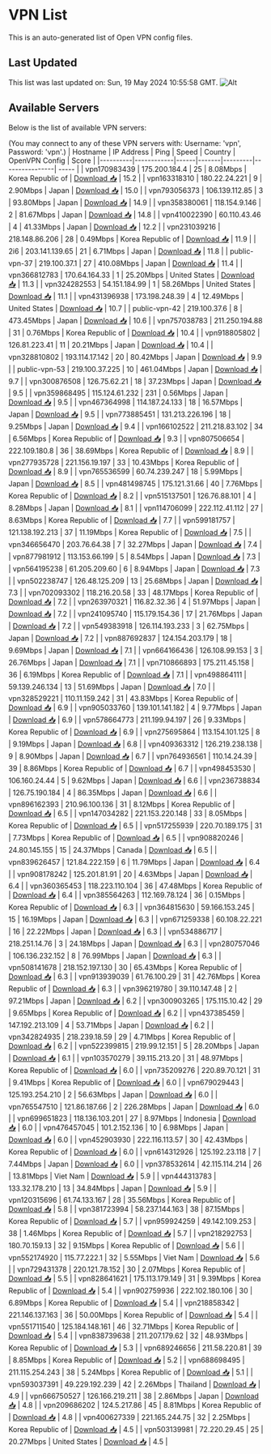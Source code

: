# VPN List

This is an auto-generated list of Open VPN config files.

## Last Updated

This list was last updated on: Sun, 19 May 2024 10:55:58 GMT.
![Alt](https://repobeats.axiom.co/api/embed/186b98318ef1479477931607c1ad7d823f12451f.svg "Repobeats analytics image")

## Available Servers

Below is the list of available VPN servers:

(You may connect to any of these VPN servers with: Username: 'vpn', Password: 'vpn'.)
| Hostname | IP Address | Ping | Speed | Country | OpenVPN Config | Score |
|----------|------------|------|-------|---------|----------------| ----- |
| vpn170983439 | 175.200.184.4 | 25 | 8.08Mbps | Korea Republic of | [Download 📥](./configs/server_0_KR.ovpn) | 15.2 |
| vpn163318310 | 180.22.24.221 | 9 | 2.90Mbps | Japan | [Download 📥](./configs/server_1_JP.ovpn) | 15.0 |
| vpn793056373 | 106.139.112.85 | 3 | 93.80Mbps | Japan | [Download 📥](./configs/server_2_JP.ovpn) | 14.9 |
| vpn358380061 | 118.154.9.146 | 2 | 81.67Mbps | Japan | [Download 📥](./configs/server_3_JP.ovpn) | 14.8 |
| vpn410022390 | 60.110.43.46 | 4 | 41.33Mbps | Japan | [Download 📥](./configs/server_4_JP.ovpn) | 12.2 |
| vpn231039216 | 218.148.86.206 | 28 | 0.49Mbps | Korea Republic of | [Download 📥](./configs/server_5_KR.ovpn) | 11.9 |
| 2i6 | 203.141.139.65 | 21 | 6.71Mbps | Japan | [Download 📥](./configs/server_6_JP.ovpn) | 11.8 |
| public-vpn-37 | 219.100.37.1 | 27 | 410.08Mbps | Japan | [Download 📥](./configs/server_7_JP.ovpn) | 11.4 |
| vpn366812783 | 170.64.164.33 | 1 | 25.20Mbps | United States | [Download 📥](./configs/server_8_US.ovpn) | 11.3 |
| vpn324282553 | 54.151.184.99 | 1 | 58.26Mbps | United States | [Download 📥](./configs/server_9_US.ovpn) | 11.1 |
| vpn431396938 | 173.198.248.39 | 4 | 12.49Mbps | United States | [Download 📥](./configs/server_10_US.ovpn) | 10.7 |
| public-vpn-42 | 219.100.37.6 | 8 | 473.45Mbps | Japan | [Download 📥](./configs/server_11_JP.ovpn) | 10.6 |
| vpn757038783 | 211.250.194.88 | 31 | 0.76Mbps | Korea Republic of | [Download 📥](./configs/server_12_KR.ovpn) | 10.4 |
| vpn918805802 | 126.81.223.41 | 11 | 20.21Mbps | Japan | [Download 📥](./configs/server_13_JP.ovpn) | 10.4 |
| vpn328810802 | 193.114.17.142 | 20 | 80.42Mbps | Japan | [Download 📥](./configs/server_14_JP.ovpn) | 9.9 |
| public-vpn-53 | 219.100.37.225 | 10 | 461.04Mbps | Japan | [Download 📥](./configs/server_15_JP.ovpn) | 9.7 |
| vpn300876508 | 126.75.62.21 | 18 | 37.23Mbps | Japan | [Download 📥](./configs/server_16_JP.ovpn) | 9.5 |
| vpn359868495 | 115.124.61.232 | 231 | 0.56Mbps | Japan | [Download 📥](./configs/server_17_JP.ovpn) | 9.5 |
| vpn467364998 | 114.187.24.133 | 18 | 16.57Mbps | Japan | [Download 📥](./configs/server_18_JP.ovpn) | 9.5 |
| vpn773885451 | 131.213.226.196 | 18 | 9.25Mbps | Japan | [Download 📥](./configs/server_19_JP.ovpn) | 9.4 |
| vpn166102522 | 211.218.83.102 | 34 | 6.56Mbps | Korea Republic of | [Download 📥](./configs/server_20_KR.ovpn) | 9.3 |
| vpn807506654 | 222.109.180.8 | 36 | 38.69Mbps | Korea Republic of | [Download 📥](./configs/server_21_KR.ovpn) | 8.9 |
| vpn277935728 | 221.156.19.197 | 33 | 10.43Mbps | Korea Republic of | [Download 📥](./configs/server_22_KR.ovpn) | 8.9 |
| vpn765536599 | 60.74.239.247 | 18 | 5.99Mbps | Japan | [Download 📥](./configs/server_23_JP.ovpn) | 8.5 |
| vpn481498745 | 175.121.31.66 | 40 | 7.76Mbps | Korea Republic of | [Download 📥](./configs/server_24_KR.ovpn) | 8.2 |
| vpn515137501 | 126.76.88.101 | 4 | 8.28Mbps | Japan | [Download 📥](./configs/server_25_JP.ovpn) | 8.1 |
| vpn114706099 | 222.112.41.112 | 27 | 8.63Mbps | Korea Republic of | [Download 📥](./configs/server_26_KR.ovpn) | 7.7 |
| vpn599181757 | 121.138.192.213 | 37 | 11.19Mbps | Korea Republic of | [Download 📥](./configs/server_27_KR.ovpn) | 7.5 |
| vpn346656470 | 203.76.64.38 | 7 | 32.27Mbps | Japan | [Download 📥](./configs/server_28_JP.ovpn) | 7.4 |
| vpn877981912 | 113.153.66.199 | 5 | 8.54Mbps | Japan | [Download 📥](./configs/server_29_JP.ovpn) | 7.3 |
| vpn564195238 | 61.205.209.60 | 6 | 8.94Mbps | Japan | [Download 📥](./configs/server_30_JP.ovpn) | 7.3 |
| vpn502238747 | 126.48.125.209 | 13 | 25.68Mbps | Japan | [Download 📥](./configs/server_31_JP.ovpn) | 7.3 |
| vpn702093302 | 118.216.20.58 | 33 | 48.17Mbps | Korea Republic of | [Download 📥](./configs/server_32_KR.ovpn) | 7.2 |
| vpn263970321 | 116.82.32.36 | 4 | 51.97Mbps | Japan | [Download 📥](./configs/server_33_JP.ovpn) | 7.2 |
| vpn241095740 | 115.179.154.36 | 17 | 21.76Mbps | Japan | [Download 📥](./configs/server_34_JP.ovpn) | 7.2 |
| vpn549383918 | 126.114.193.233 | 3 | 62.75Mbps | Japan | [Download 📥](./configs/server_35_JP.ovpn) | 7.2 |
| vpn887692837 | 124.154.203.179 | 18 | 9.69Mbps | Japan | [Download 📥](./configs/server_36_JP.ovpn) | 7.1 |
| vpn664166436 | 126.108.99.153 | 3 | 26.76Mbps | Japan | [Download 📥](./configs/server_37_JP.ovpn) | 7.1 |
| vpn710866893 | 175.211.45.158 | 36 | 6.19Mbps | Korea Republic of | [Download 📥](./configs/server_38_KR.ovpn) | 7.1 |
| vpn498864111 | 59.139.246.134 | 13 | 51.69Mbps | Japan | [Download 📥](./configs/server_39_JP.ovpn) | 7.0 |
| vpn328529221 | 110.11.159.242 | 31 | 43.83Mbps | Korea Republic of | [Download 📥](./configs/server_40_KR.ovpn) | 6.9 |
| vpn905033760 | 139.101.141.182 | 4 | 9.77Mbps | Japan | [Download 📥](./configs/server_41_JP.ovpn) | 6.9 |
| vpn578664773 | 211.199.94.197 | 26 | 9.33Mbps | Korea Republic of | [Download 📥](./configs/server_42_KR.ovpn) | 6.9 |
| vpn275695864 | 113.154.101.125 | 8 | 9.19Mbps | Japan | [Download 📥](./configs/server_43_JP.ovpn) | 6.8 |
| vpn409363312 | 126.219.238.138 | 9 | 8.90Mbps | Japan | [Download 📥](./configs/server_44_JP.ovpn) | 6.7 |
| vpn764936561 | 110.14.24.39 | 39 | 8.86Mbps | Korea Republic of | [Download 📥](./configs/server_45_KR.ovpn) | 6.7 |
| vpn498453530 | 106.160.24.44 | 5 | 9.62Mbps | Japan | [Download 📥](./configs/server_46_JP.ovpn) | 6.6 |
| vpn236738834 | 126.75.190.184 | 4 | 86.35Mbps | Japan | [Download 📥](./configs/server_47_JP.ovpn) | 6.6 |
| vpn896162393 | 210.96.100.136 | 31 | 8.12Mbps | Korea Republic of | [Download 📥](./configs/server_48_KR.ovpn) | 6.5 |
| vpn147034282 | 221.153.220.148 | 33 | 8.05Mbps | Korea Republic of | [Download 📥](./configs/server_49_KR.ovpn) | 6.5 |
| vpn517255939 | 220.70.189.175 | 31 | 7.73Mbps | Korea Republic of | [Download 📥](./configs/server_50_KR.ovpn) | 6.5 |
| vpn908820246 | 24.80.145.155 | 15 | 24.37Mbps | Canada | [Download 📥](./configs/server_51_CA.ovpn) | 6.5 |
| vpn839626457 | 121.84.222.159 | 6 | 11.79Mbps | Japan | [Download 📥](./configs/server_52_JP.ovpn) | 6.4 |
| vpn908178242 | 125.201.81.91 | 20 | 4.63Mbps | Japan | [Download 📥](./configs/server_53_JP.ovpn) | 6.4 |
| vpn360365453 | 118.223.110.104 | 36 | 47.48Mbps | Korea Republic of | [Download 📥](./configs/server_54_KR.ovpn) | 6.4 |
| vpn385564263 | 112.169.78.124 | 36 | 0.15Mbps | Korea Republic of | [Download 📥](./configs/server_55_KR.ovpn) | 6.3 |
| vpn364815630 | 59.166.153.245 | 15 | 16.19Mbps | Japan | [Download 📥](./configs/server_56_JP.ovpn) | 6.3 |
| vpn671259338 | 60.108.22.221 | 16 | 22.22Mbps | Japan | [Download 📥](./configs/server_57_JP.ovpn) | 6.3 |
| vpn534886717 | 218.251.14.76 | 3 | 24.18Mbps | Japan | [Download 📥](./configs/server_58_JP.ovpn) | 6.3 |
| vpn280757046 | 106.136.232.152 | 8 | 76.99Mbps | Japan | [Download 📥](./configs/server_59_JP.ovpn) | 6.3 |
| vpn508141678 | 218.152.197.130 | 30 | 65.43Mbps | Korea Republic of | [Download 📥](./configs/server_60_KR.ovpn) | 6.3 |
| vpn913939039 | 61.76.100.29 | 31 | 42.76Mbps | Korea Republic of | [Download 📥](./configs/server_61_KR.ovpn) | 6.3 |
| vpn396219780 | 39.110.147.48 | 2 | 97.21Mbps | Japan | [Download 📥](./configs/server_62_JP.ovpn) | 6.2 |
| vpn300903265 | 175.115.10.42 | 29 | 9.65Mbps | Korea Republic of | [Download 📥](./configs/server_63_KR.ovpn) | 6.2 |
| vpn437385459 | 147.192.213.109 | 4 | 53.71Mbps | Japan | [Download 📥](./configs/server_64_JP.ovpn) | 6.2 |
| vpn342824935 | 218.239.18.59 | 29 | 4.71Mbps | Korea Republic of | [Download 📥](./configs/server_65_KR.ovpn) | 6.2 |
| vpn522399815 | 219.99.12.151 | 5 | 28.20Mbps | Japan | [Download 📥](./configs/server_66_JP.ovpn) | 6.1 |
| vpn103570279 | 39.115.213.20 | 31 | 48.97Mbps | Korea Republic of | [Download 📥](./configs/server_67_KR.ovpn) | 6.0 |
| vpn735209276 | 220.89.70.121 | 31 | 9.41Mbps | Korea Republic of | [Download 📥](./configs/server_68_KR.ovpn) | 6.0 |
| vpn679029443 | 125.193.254.210 | 2 | 56.63Mbps | Japan | [Download 📥](./configs/server_69_JP.ovpn) | 6.0 |
| vpn765547510 | 121.86.187.66 | 2 | 226.28Mbps | Japan | [Download 📥](./configs/server_70_JP.ovpn) | 6.0 |
| vpn699651823 | 118.136.103.201 | 27 | 8.97Mbps | Indonesia | [Download 📥](./configs/server_71_ID.ovpn) | 6.0 |
| vpn476457045 | 101.2.152.136 | 10 | 6.98Mbps | Japan | [Download 📥](./configs/server_72_JP.ovpn) | 6.0 |
| vpn452903930 | 222.116.113.57 | 30 | 42.43Mbps | Korea Republic of | [Download 📥](./configs/server_73_KR.ovpn) | 6.0 |
| vpn614312926 | 125.192.23.118 | 7 | 7.44Mbps | Japan | [Download 📥](./configs/server_74_JP.ovpn) | 6.0 |
| vpn378532614 | 42.115.114.214 | 26 | 13.81Mbps | Viet Nam | [Download 📥](./configs/server_75_VN.ovpn) | 5.9 |
| vpn444313783 | 133.32.178.210 | 13 | 34.84Mbps | Japan | [Download 📥](./configs/server_76_JP.ovpn) | 5.9 |
| vpn120315696 | 61.74.133.167 | 28 | 35.56Mbps | Korea Republic of | [Download 📥](./configs/server_77_KR.ovpn) | 5.8 |
| vpn381723994 | 58.237.144.163 | 38 | 87.15Mbps | Korea Republic of | [Download 📥](./configs/server_78_KR.ovpn) | 5.7 |
| vpn959924259 | 49.142.109.253 | 38 | 1.46Mbps | Korea Republic of | [Download 📥](./configs/server_79_KR.ovpn) | 5.7 |
| vpn218292753 | 180.70.159.13 | 32 | 9.15Mbps | Korea Republic of | [Download 📥](./configs/server_80_KR.ovpn) | 5.6 |
| vpn552174920 | 115.77.222.1 | 32 | 5.55Mbps | Viet Nam | [Download 📥](./configs/server_81_VN.ovpn) | 5.6 |
| vpn729431378 | 220.121.78.152 | 30 | 2.07Mbps | Korea Republic of | [Download 📥](./configs/server_82_KR.ovpn) | 5.5 |
| vpn828641621 | 175.113.179.149 | 31 | 9.39Mbps | Korea Republic of | [Download 📥](./configs/server_83_KR.ovpn) | 5.4 |
| vpn902759936 | 222.102.180.106 | 30 | 6.89Mbps | Korea Republic of | [Download 📥](./configs/server_84_KR.ovpn) | 5.4 |
| vpn218858342 | 221.146.137.163 | 36 | 50.00Mbps | Korea Republic of | [Download 📥](./configs/server_85_KR.ovpn) | 5.4 |
| vpn551711540 | 125.184.148.161 | 46 | 32.71Mbps | Korea Republic of | [Download 📥](./configs/server_86_KR.ovpn) | 5.4 |
| vpn838739638 | 211.207.179.62 | 32 | 48.93Mbps | Korea Republic of | [Download 📥](./configs/server_87_KR.ovpn) | 5.3 |
| vpn689246656 | 211.58.220.81 | 39 | 8.85Mbps | Korea Republic of | [Download 📥](./configs/server_88_KR.ovpn) | 5.2 |
| vpn688698495 | 211.115.254.243 | 38 | 5.24Mbps | Korea Republic of | [Download 📥](./configs/server_89_KR.ovpn) | 5.1 |
| vpn593037391 | 49.229.192.239 | 42 | 2.26Mbps | Thailand | [Download 📥](./configs/server_90_TH.ovpn) | 4.9 |
| vpn666750527 | 126.166.219.211 | 38 | 2.86Mbps | Japan | [Download 📥](./configs/server_91_JP.ovpn) | 4.8 |
| vpn209686202 | 124.5.217.86 | 45 | 8.81Mbps | Korea Republic of | [Download 📥](./configs/server_92_KR.ovpn) | 4.8 |
| vpn400627339 | 221.165.244.75 | 32 | 2.25Mbps | Korea Republic of | [Download 📥](./configs/server_93_KR.ovpn) | 4.5 |
| vpn503139981 | 72.220.29.45 | 25 | 20.27Mbps | United States | [Download 📥](./configs/server_94_US.ovpn) | 4.5 |
